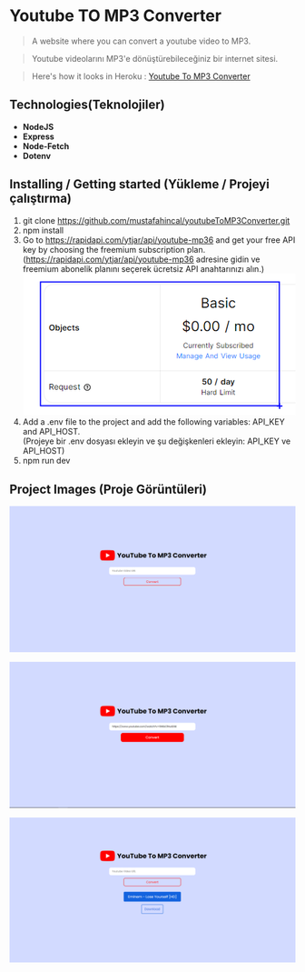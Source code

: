 # **Youtube TO MP3 Converter**

> A website where you can convert a youtube video to MP3.

> Youtube videolarını MP3'e dönüştürebileceğiniz bir internet sitesi.

> Here's how it looks in Heroku : [Youtube To MP3 Converter](https://muhi-youtubetomp3converter.herokuapp.com)

## **Technologies(Teknolojiler)**

- **NodeJS**
- **Express**
- **Node-Fetch**
- **Dotenv**

## **Installing / Getting started (Yükleme / Projeyi çalıştırma)**

1. git clone https://github.com/mustafahincal/youtubeToMP3Converter.git
2. npm install
3. Go to https://rapidapi.com/ytjar/api/youtube-mp36 and get your free API key by choosing the freemium subscription plan. <br> (https://rapidapi.com/ytjar/api/youtube-mp36 adresine gidin ve freemium abonelik planını seçerek ücretsiz API anahtarınızı alın.)
   ![](./readme/rapidapi-plan.png)
4. Add a .env file to the project and add the following variables: API_KEY and API_HOST.
   <br> (Projeye bir .env dosyası ekleyin ve şu değişkenleri ekleyin: API_KEY ve API_HOST)
5. npm run dev

## **Project Images (Proje Görüntüleri)**

![](./readme/home.png)

![](./readme/home-hover.png)

![](./readme/converted.png)
